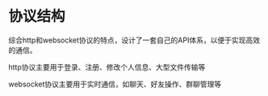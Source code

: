# 协议结构

综合http和websocket协议的特点，设计了一套自己的API体系，以便于实现高效的通信。

http协议主要用于登录、注册、修改个人信息、大型文件传输等

websocket协议主要用于实时通信，如聊天、好友操作、群聊管理等